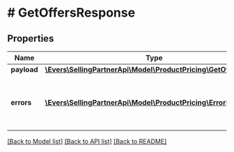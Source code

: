 # # GetOffersResponse

## Properties

Name | Type | Description | Notes
------------ | ------------- | ------------- | -------------
**payload** | [**\Evers\SellingPartnerApi\Model\ProductPricing\GetOffersResult**](GetOffersResult.md) |  | [optional]
**errors** | [**\Evers\SellingPartnerApi\Model\ProductPricing\Error[]**](Error.md) | A list of error responses returned when a request is unsuccessful. | [optional]

[[Back to Model list]](../../README.md#models) [[Back to API list]](../../README.md#endpoints) [[Back to README]](../../README.md)
